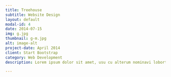 ```yaml
---
title: Treehouse
subtitle: Website Design
layout: default
modal-id: 4
date: 2014-07-15
img: g.jpg
thumbnail: g-m.jpg
alt: image-alt
project-date: April 2014
client: Start Bootstrap
category: Web Development
description: Lorem ipsum dolor sit amet, usu cu alterum nominavi lobortis. At duo novum diceret. Tantas apeirian vix et, usu sanctus postulant inciderint ut, populo diceret necessitatibus in vim. Cu eum dicam feugiat noluisse.

---
```

